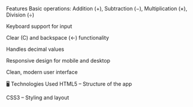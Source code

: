  Features
Basic operations: Addition (+), Subtraction (−), Multiplication (×), Division (÷)

Keyboard support for input

Clear (C) and backspace (←) functionality

Handles decimal values

Responsive design for mobile and desktop

Clean, modern user interface

🖥️ Technologies Used
HTML5 – Structure of the app

CSS3 – Styling and layout


